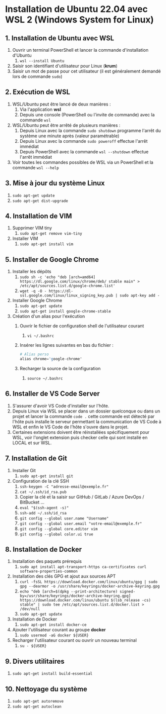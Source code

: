 # Installation de Ubuntu 22.04 avec WSL 2 (Windows System for Linux)

## 1. Installation de Ubuntu avec WSL

1. Ouvrir un terminal PowerShell et lancer la commande d'installation d'Ubuntu
   1. `wsl --install Ubuntu`
2. Saisir son identifiant d'utilisateur pour Linux (**krum**)
3. Saisir un mot de passe pour cet utilisateur (il est généralement demandé lors de commande `sudo`)

## 2. Exécution de WSL

1. WSL/Ubuntu peut être lancé de deux manières :
   1. Via l'application **wsl**
   2. Depuis une console (PowerShell ou l'invite de commande) avec la commande `wsl`
2. WSL/Ubuntu peut être arrêté de plusieurs manières :
   1. Depuis Linux avec la commande `sudo shutdown` programme l'arrêt du système une minute après (valeur paramétrable)
   2. Depuis Linux avec la commande `sudo poweroff` effectue l'arrêt immédiat
   3. Depuis PowerShell avec la commande `wsl --shutdown` effectue l'arrêt immédiat
3. Voir toutes les commandes possibles de WSL via un PowerShell et la commande `wsl --help`

## 3. Mise à jour du système Linux

1. `sudo apt-get update`
2. `sudo apt-get dist-upgrade`

## 4. Installation de VIM

1. Supprimer VIM tiny
   1. `sudo apt-get remove vim-tiny`
2. Installer VIM
   1. `sudo apt-get install vim`

## 5. Installer de Google Chrome

1. Installer les dépôts
   1. `sudo sh -c 'echo "deb [arch=amd64] https://dl.google.com/linux/chrome/deb/ stable main" > /etc/apt/sources.list.d/google-chrome.list'`
   2. `wget -q -O - https://dl-ssl.google.com/linux/linux_signing_key.pub | sudo apt-key add -`
2. Installer Google Chrome
   1. `sudo apt-get update`
   2. `sudo apt-get install google-chrome-stable`
3. Création d'un alias pour l'exécution
   1. Ouvrir le fichier de configuration shell de l'utilisateur courant
      1. `vi ~/.bashrc`
   2. Insérer les lignes suivantes en bas du fichier :

      ```s
      # Alias perso
      alias chrome='google-chrome'
      ```

   3. Recharger la source de la configuration
      1. `source ~/.bashrc`

## 6. Installer de VS Code Server

1. S'assurer d'avoir VS Code d'installer sur l'hôte.
2. Depuis Linux via WSL se placer dans un dossier quelconque ou dans un projet et lancer la commande `code .` cette commande est détecté par l'hôte puis installe le serveur permettant la communication de VS Code à WSL et enfin le VS Code de l'hôte s'ouvre dans le projet.
3. Certaines extensions doivent être réinstallées spécifiquement pour WSL, voir l'onglet extension puis checker celle qui sont installé en LOCAL et sur WSL.

## 7. Installation de Git

1. Installer Git
   1. `sudo apt-get install git`
2. Configuration de la clé SSH
   1. `ssh-keygen -C "adresse-email@exemple.fr"`
   2. `cat ~/.ssh/id_rsa.pub`
   3. Copier la clé et la saisir sur GitHub / GitLab / Azure DevOps / BitBucket ...
   4. `eval "$(ssh-agent -s)"`
   5. `ssh-add ~/.ssh/id_rsa`
   6. `git config --global user.name "Username"`
   7. `git config --global user.email "votre-email@exemple.fr"`
   8. `git config --global core.editor vim`
   9. `git config --global color.ui true`

## 8. Installation de Docker

1. Installation des paquets prérequis
   1. `sudo apt install apt-transport-https ca-certificates curl software-properties-common`
2. Installation des clés GPG et ajout aux sources APT
   1. `curl -fsSL https://download.docker.com/linux/ubuntu/gpg | sudo gpg --dearmor -o /usr/share/keyrings/docker-archive-keyring.gpg`
   2. `echo "deb [arch=$(dpkg --print-architecture) signed-by=/usr/share/keyrings/docker-archive-keyring.gpg] https://download.docker.com/linux/ubuntu $(lsb_release -cs) stable" | sudo tee /etc/apt/sources.list.d/docker.list > /dev/null`
   3. `sudo apt-get update`
3. Installation de Docker
   1. `sudo apt-get install docker-ce`
4. Ajouter l'utilisateur courant au groupe **docker**
   1. `sudo usermod -aG docker ${USER}`
5. Recharger l'utilisateur courant ou ouvrir un nouveau terminal
   1. `su - ${USER}`

## 9. Divers utilitaires

1. `sudo apt-get install build-essential`

## 10. Nettoyage du système

1. `sudo apt-get autoremove`
2. `sudo apt-get autoclean`
